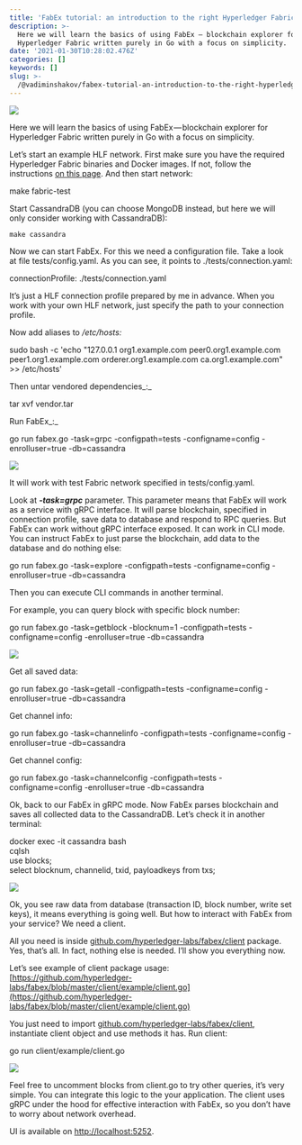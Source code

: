 ```yaml
---
title: 'FabEx tutorial: an introduction to the right Hyperledger Fabric explorer'
description: >-
  Here we will learn the basics of using FabEx — blockchain explorer for
  Hyperledger Fabric written purely in Go with a focus on simplicity.
date: '2021-01-30T10:28:02.476Z'
categories: []
keywords: []
slug: >-
  /@vadiminshakov/fabex-tutorial-an-introduction-to-the-right-hyperledger-fabric-explorer-cd9ee1848cd9
---
```


![](/Users/vadiminshakov/Downloads/medium-export-089ba9aeef850c38170bac7334f267b895b384bab6263df16f3c4e1dbe450357/posts/md_1705862990838/img/1__ACvm0vLGezyQqryEA__u1fg.png)

Here we will learn the basics of using FabEx — blockchain explorer for Hyperledger Fabric written purely in Go with a focus on simplicity.

Let’s start an example HLF network. First make sure you have the required Hyperledger Fabric binaries and Docker images. If not, follow the instructions [on this page](https://hyperledger-fabric.readthedocs.io/en/release-2.2/install.html). And then start network:

make fabric-test

Start CassandraDB (you can choose MongoDB instead, but here we will only consider working with СassandraDB):

```
make cassandra
```

Now we can start FabEx. For this we need a configuration file. Take a look at file tests/config.yaml. As you can see, it points to ./tests/connection.yaml:

connectionProfile: ./tests/connection.yaml

It’s just a HLF connection profile prepared by me in advance. When you work with your own HLF network, just specify the path to your connection profile.

Now add aliases to _/etc/hosts:_

sudo bash -c 'echo "127.0.0.1 org1.example.com peer0.org1.example.com peer1.org1.example.com orderer.org1.example.com ca.org1.example.com" >> /etc/hosts'

Then untar vendored dependencies_:_

tar xvf vendor.tar

Run FabEx_:_

go run fabex.go -task=grpc -configpath=tests -configname=config -enrolluser=true -db=cassandra

![](https://github.com/vadiminshakov/vadiminshakov.github.io/blob/main/articles/img/1__zFUNO2bsZh6B909X7jyzVQ.png)

It will work with test Fabric network specified in tests/config.yaml.

Look at **_\-task=grpc_** parameter. This parameter means that FabEx will work as a service with gRPC interface. It will parse blockchain, specified in connection profile, save data to database and respond to RPC queries. But FabEx can work without gRPC interface exposed. It can work in CLI mode. You can instruct FabEx to just parse the blockchain, add data to the database and do nothing else:

go run fabex.go -task=explore -configpath=tests -configname=config -enrolluser=true -db=cassandra

Then you can execute CLI commands in another terminal.

For example, you can query block with specific block number:

go run fabex.go -task=getblock -blocknum=1 -configpath=tests -configname=config -enrolluser=true -db=cassandra

![](/Users/vadiminshakov/Downloads/medium-export-089ba9aeef850c38170bac7334f267b895b384bab6263df16f3c4e1dbe450357/posts/md_1705862990838/img/1__L2SQ9hQMe59evoAe9zOwuA.png)

Get all saved data:

go run fabex.go -task=getall -configpath=tests -configname=config -enrolluser=true -db=cassandra

Get channel info:

go run fabex.go -task=channelinfo -configpath=tests -configname=config -enrolluser=true -db=cassandra

Get channel config:

go run fabex.go -task=channelconfig -configpath=tests -configname=config -enrolluser=true -db=cassandra

Ok, back to our FabEx in gRPC mode. Now FabEx parses blockchain and saves all collected data to the CassandraDB. Let’s check it in another terminal:

docker exec -it cassandra bash  
cqlsh  
use blocks;  
select blocknum, channelid, txid, payloadkeys from txs;

![](/Users/vadiminshakov/Downloads/medium-export-089ba9aeef850c38170bac7334f267b895b384bab6263df16f3c4e1dbe450357/posts/md_1705862990838/img/1__8bW3GwkVUHOsuhg2Fncrag.png)

Ok, you see raw data from database (transaction ID, block number, write set keys), it means everything is going well. But how to interact with FabEx from your service? We need a client.

All you need is inside [github.com/hyperledger-labs/fabex/client](https://pkg.go.dev/github.com/hyperledger-labs/fabex/client) package. Yes, that’s all. In fact, nothing else is needed. I’ll show you everything now.

Let’s see example of client package usage: [https://github.com/hyperledger-labs/fabex/blob/master/client/example/client.go](https://github.com/hyperledger-labs/fabex/blob/master/client/example/client.go)

You just need to import [github.com/hyperledger-labs/fabex/client](https://pkg.go.dev/github.com/hyperledger-labs/fabex/client), instantiate client object and use methods it has. Run client:

go run client/example/client.go

![](/Users/vadiminshakov/Downloads/medium-export-089ba9aeef850c38170bac7334f267b895b384bab6263df16f3c4e1dbe450357/posts/md_1705862990838/img/1__20fvyQoXuZJq7P41tQHY3w.png)

Feel free to uncomment blocks from client.go to try other queries, it’s very simple. You can integrate this logic to the your application. The client uses gRPС under the hood for effective interaction with FabEx, so you don’t have to worry about network overhead.

UI is available on [http://localhost:5252](http://localhost:5252/).
